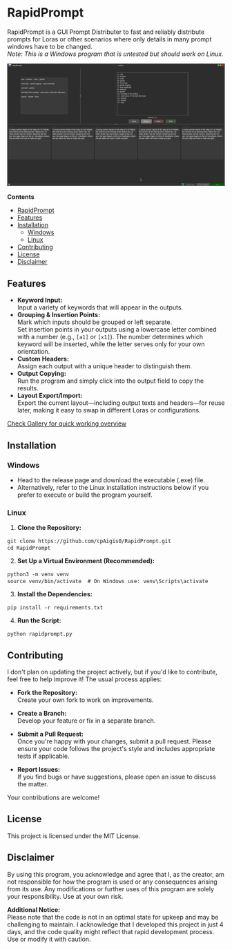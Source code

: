 # RapidPrompt

RapidPrompt is a GUI Prompt Distributer to fast and reliably distribute prompts for Loras or other scenarios where only details in many prompt windows have to be changed.  
*Note: This is a Windows program that is untested but should work on Linux.*

![Fill Outputs](./gallery/04FillOutputs.png)

**Contents**
- [RapidPrompt](#rapidprompt)
- [Features](#features)
- [Installation](#installation)
  - [Windows](#windows)
  - [Linux](#linux)
- [Contributing](#contributing)
- [License](#license)
- [Disclaimer](#disclaimer)

## Features

- **Keyword Input:**  
  Input a variety of keywords that will appear in the outputs.  
- **Grouping & Insertion Points:**  
  Mark which inputs should be grouped or left separate.  
  Set insertion points in your outputs using a lowercase letter combined with a number (e.g., `[a1]` or `[x1]`). The number determines which keyword will be inserted, while the letter serves only for your own orientation.  
- **Custom Headers:**  
  Assign each output with a unique header to distinguish them.  
- **Output Copying:**  
  Run the program and simply click into the output field to copy the results.  
- **Layout Export/Import:**  
  Export the current layout—including output texts and headers—for reuse later, making it easy to swap in different Loras or configurations.

[Check Gallery for quick working overview](./gallery/01InputThenMark.png)

## Installation

### Windows

- Head to the release page and download the executable (.exe) file.
- Alternatively, refer to the Linux installation instructions below if you prefer to execute or build the program yourself.

### Linux

1. **Clone the Repository:**
```
git clone https://github.com/cpAigis0/RapidPrompt.git
cd RapidPrompt
```

2. **Set Up a Virtual Environment (Recommended):**
```
python3 -m venv venv
source venv/bin/activate  # On Windows use: venv\Scripts\activate
```

3. **Install the Dependencies:**
```
pip install -r requirements.txt
```

4. **Run the Script:**
```
python rapidprompt.py
```

## Contributing

I don't plan on updating the project actively, but if you'd like to contribute, feel free to help improve it! The usual process applies:

- **Fork the Repository:**  
  Create your own fork to work on improvements.

- **Create a Branch:**  
  Develop your feature or fix in a separate branch.

- **Submit a Pull Request:**  
  Once you're happy with your changes, submit a pull request. Please ensure your code follows the project's style and includes appropriate tests if applicable.

- **Report Issues:**  
  If you find bugs or have suggestions, please open an issue to discuss the matter.

Your contributions are welcome!

## License

This project is licensed under the MIT License.

## Disclaimer

By using this program, you acknowledge and agree that I, as the creator, am not responsible for how the program is used or any consequences arising from its use. Any modifications or further uses of this program are solely your responsibility. Use at your own risk.

**Additional Notice:**  
Please note that the code is not in an optimal state for upkeep and may be challenging to maintain. I acknowledge that I developed this project in just 4 days, and the code quality might reflect that rapid development process. Use or modify it with caution.
